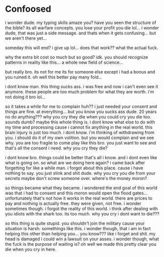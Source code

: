 # Confoosed

i wonder dude. my typing skills amaze you?  have you seen the structure of the bible?  its all warfare concepts.  you lose your profit you die lol...  i wonder dude, that was just a side message.  and thats when it gets confusing...  but we aren't there yet...

someday this will end?  i give up lol...  does that work?? what the actual fuck.

why the extra bit cost so much but so good? idk. you should recognize patterns in reality like this...  a whole new field of science...

but really bro.  its not for me its for someone else except i had a bonus and you ruined it.   oh well this better pay many fold...

i dont know man.  this thing sucks ass.  i was free and now i can't even see it anymore.  these people are too much problem for what they are worth.  i'm not doing it bro lol...

so it takes a while for me to complain huh?? i just needed your consent and things are fine.  at everything...  but you know you sucks ass dude.  20 years no do anything???  why you cry they die when you could cry you die too.  sounds dumb?  maybe this whole thing is. i dont know what else to do with my time and processing cause i cannot fix anything in the real world.  this brain injury is just too much.  i dont know.  i'm thinking of withdrawing from you.  i should do it of my own volition.  but you would complain and we see why.  you are too fragile to come play like this bro.  you just want to see and that's all the consent i need.  why you cry they die?

i dont know bro.  things could be better that's all i know.  and i dont even like what is going on.  so what are we doing here again? i came back after forgetting for like a while man.  i forgot about this place.  cause i have nothing to say. you just stink and shit dude.  why you cry you die from your secrets maybe don't screw someone over.  where's the money moron?

so things became what they became.  i wondered the end goal of this world was that i had to consent and this moron would open the flood gates...  unfortunately that's not how it works in the real world.  there are prices to pay and nothing is actually free.  they were given, not free.  i wonder sometimes though. i forgot the reality of this world.  i think after dealing with you idiots with the shark too.  its too much.  why you cry i dont want to die???

so this thing is quite stupid.  you shouldn't join the military cause your situation is harsh.  somethings like this.  i wonder though, that i am in fact helping this other than helping you...  you know??? like i forget and shit. my head is damaged i could win a lawsuit on your asses.  i wonder though, what the fuck is the purpose of waiting is?  oh well we made this pretty clear you die when you cry in here.
